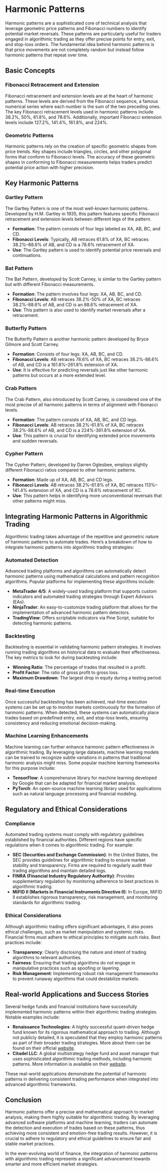 # Harmonic Patterns

Harmonic patterns are a sophisticated core of technical analysis that leverage geometric price patterns and Fibonacci numbers to identify potential market reversals. These patterns are particularly useful for traders engaged in algorithmic trading as they offer precise points for entry, exit, and stop-loss orders. The fundamental idea behind harmonic patterns is that price movements are not completely random but instead follow harmonic patterns that repeat over time.

## Basic Concepts

### Fibonacci Retracement and Extension

Fibonacci retracement and extension levels are at the heart of harmonic patterns. These levels are derived from the Fibonacci sequence, a famous numerical series where each number is the sum of the two preceding ones. The key Fibonacci retracement levels used in harmonic patterns include 38.2%, 50%, 61.8%, and 78.6%. Additionally, important Fibonacci extension levels include 127.2%, 141.4%, 161.8%, and 224%.

### Geometric Patterns

Harmonic patterns rely on the creation of specific geometric shapes from price trends. Key shapes include triangles, circles, and other polygonal forms that conform to Fibonacci levels. The accuracy of these geometric shapes in conforming to Fibonacci measurements helps traders predict potential price action with higher precision.

## Key Harmonic Patterns

### Gartley Pattern

The Gartley Pattern is one of the most well-known harmonic patterns. Developed by H.M. Gartley in 1935, this pattern features specific Fibonacci retracement and extension levels between different legs of the pattern.

- **Formation**: The pattern consists of four legs labeled as XA, AB, BC, and CD.
- **Fibonacci Levels**: Typically, AB retraces 61.8% of XA, BC retraces 38.2%–88.6% of AB, and CD is a 78.6% retracement of XA.
- **Use**: The Gartley pattern is used to identify potential price reversals and continuations.

### Bat Pattern

The Bat Pattern, developed by Scott Carney, is similar to the Gartley pattern but with different Fibonacci measurements.

- **Formation**: The pattern involves four legs: XA, AB, BC, and CD.
- **Fibonacci Levels**: AB retraces 38.2%-50% of XA, BC retraces 38.2%-88.6% of AB, and CD is an 88.6% retracement of XA.
- **Use**: This pattern is also used to identify market reversals after a retracement.

### Butterfly Pattern

The Butterfly Pattern is another harmonic pattern developed by Bryce Gilmore and Scott Carney.

- **Formation**: Consists of four legs: XA, AB, BC, and CD.
- **Fibonacci Levels**: AB retraces 78.6% of XA, BC retraces 38.2%-88.6% of AB, and CD is a 161.8%–261.8% extension of XA.
- **Use**: It is effective for predicting reversals just like other harmonic patterns but occurs at a more extended level.

### Crab Pattern

The Crab Pattern, also introduced by Scott Carney, is considered one of the most precise of all harmonic patterns in terms of alignment with Fibonacci levels.

- **Formation**: The pattern consists of XA, AB, BC, and CD legs.
- **Fibonacci Levels**: AB retraces 38.2%-61.8% of XA, BC retraces 38.2%-88.6% of AB, and CD is a 224%-361.8% extension of XA.
- **Use**: This pattern is crucial for identifying extended price movements and sudden reversals.

### Cypher Pattern

The Cypher Pattern, developed by Darren Oglesbee, employs slightly different Fibonacci ratios compared to other harmonic patterns.

- **Formation**: Made up of XA, AB, BC, and CD legs.
- **Fibonacci Levels**: AB retraces 38.2%-61.8% of XA, BC retraces 113%–141.4% extension of XA, and CD is a 78.6% retracement of XC.
- **Use**: This pattern helps in identifying more unconventional reversals that other patterns might miss.

## Integrating Harmonic Patterns in Algorithmic Trading

Algorithmic trading takes advantage of the repetitive and geometric nature of harmonic patterns to automate trades. Here’s a breakdown of how to integrate harmonic patterns into algorithmic trading strategies:

### Automated Detection

Advanced trading platforms and algorithms can automatically detect harmonic patterns using mathematical calculations and pattern recognition algorithms. Popular platforms for implementing these algorithms include:

- **MetaTrader 4/5**: A widely-used trading platform that supports custom indicators and automated trading strategies through Expert Advisors (EAs).
- **NinjaTrader**: An easy-to-customize trading platform that allows for the implementation of advanced harmonic pattern detectors.
- **TradingView**: Offers scriptable indicators via Pine Script, suitable for detecting harmonic patterns.

### Backtesting

Backtesting is essential in validating harmonic pattern strategies. It involves running trading algorithms on historical data to evaluate their effectiveness. The key metrics to look for during backtesting include:

- **Winning Ratio**: The percentage of trades that resulted in a profit.
- **Profit Factor**: The ratio of gross profit to gross loss.
- **Maximum Drawdown**: The largest drop in equity during a testing period.

### Real-time Execution

Once successful backtesting has been achieved, real-time execution systems can be set up to monitor markets continuously for the formation of harmonic patterns. When detected, these systems can automatically place trades based on predefined entry, exit, and stop-loss levels, ensuring consistency and reducing emotional decision-making.

### Machine Learning Enhancements

Machine learning can further enhance harmonic pattern effectiveness in algorithmic trading. By leveraging large datasets, machine learning models can be trained to recognize subtle variations in patterns that traditional harmonic analysis might miss. Some popular machine learning frameworks for this purpose include:

- **TensorFlow**: A comprehensive library for machine learning developed by Google that can be adapted for financial market analysis.
- **PyTorch**: An open-source machine learning library used for applications such as natural language processing and financial modeling.

## Regulatory and Ethical Considerations

### Compliance

Automated trading systems must comply with regulatory guidelines established by financial authorities. Different regions have specific regulations when it comes to algorithmic trading. For example:

- **SEC (Securities and Exchange Commission)**: In the United States, the SEC provides guidelines for algorithmic trading to ensure market stability and transparency. Firms are required to regularly audit their trading algorithms and maintain detailed logs.
- **FINRA (Financial Industry Regulatory Authority)**: Provides supplementary regulation by monitoring adherence to best practices in algorithmic trading.
- **MiFID II (Markets in Financial Instruments Directive II)**: In Europe, MiFID II establishes rigorous transparency, risk management, and monitoring standards for algorithmic trading.

### Ethical Considerations

Although algorithmic trading offers significant advantages, it also poses ethical challenges, such as market manipulation and systemic risks. Financial firms must adhere to ethical principles to mitigate such risks. Best practices include:

- **Transparency**: Clearly disclosing the nature and intent of trading algorithms to relevant authorities.
- **Fairness**: Ensuring that trading algorithms do not engage in manipulative practices such as spoofing or layering.
- **Risk Management**: Implementing robust risk management frameworks to prevent runaway algorithms that could destabilize markets.

## Real-world Applications and Success Stories

Several hedge funds and financial institutions have successfully implemented harmonic patterns within their algorithmic trading strategies. Notable examples include:

- **Renaissance Technologies**: A highly successful quant-driven hedge fund known for its rigorous mathematical approach to trading. Although not publicly detailed, it is speculated that they employ harmonic patterns as part of their broader trading strategies. More about them can be found on their official [website](https://www.rentec.com/).
- **Citadel LLC**: A global multistrategy hedge fund and asset manager that uses sophisticated algorithmic trading methods, including harmonic patterns. More information is available on their [website](https://www.citadel.com/).

These real-world applications demonstrate the potential of harmonic patterns in delivering consistent trading performance when integrated into advanced algorithmic frameworks.

## Conclusion

Harmonic patterns offer a precise and mathematical approach to market analysis, making them highly suitable for algorithmic trading. By leveraging advanced software platforms and machine learning, traders can automate the detection and execution of trades based on these patterns, thus achieving more consistent and emotion-free trading results. However, it is crucial to adhere to regulatory and ethical guidelines to ensure fair and stable market practices.

In the ever-evolving world of finance, the integration of harmonic patterns with algorithmic trading represents a significant advancement towards smarter and more efficient market strategies.